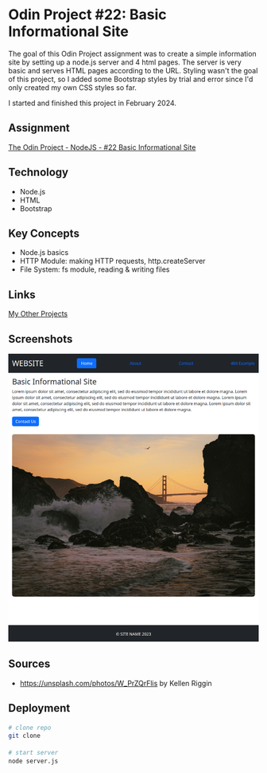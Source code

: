 # Odin Project #22: Basic Informational Site

The goal of this Odin Project assignment was to create a simple information site by setting up a node.js server and 4 html pages. The server is very basic and serves HTML pages according to the URL. Styling wasn't the goal of this project, so I added some Bootstrap styles by trial and error since I'd only created my own CSS styles so far.

I started and finished this project in February 2024.

## Assignment

[The Odin Project - NodeJS - #22 Basic Informational Site](https://www.theodinproject.com/lessons/nodejs-basic-informational-site)

## Technology

- Node.js
- HTML
- Bootstrap

## Key Concepts

- Node.js basics
- HTTP Module: making HTTP requests, http.createServer
- File System: fs module, reading & writing files

## Links

[My Other Projects](https://brightneon7631.github.io/odin-scrimba-projects/)

## Screenshots

![Desktop Screenshot](screenshots/desktop.png)

## Sources

- https://unsplash.com/photos/W_PrZQrFlis by Kellen Riggin

## Deployment

```bash
# clone repo
git clone

# start server
node server.js
```